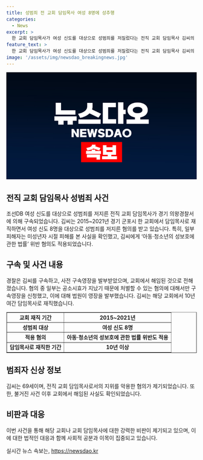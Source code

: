 ```yaml
---
title: 성범죄 전 교회 담임목사 여성 8명에 성추행
categories:
  - News
excerpt: >
  한 교회 담임목사가 여성 신도를 대상으로 성범죄를 저질렀다는 전직 교회 담임목사 김씨의 구속 소식이 전해졌다. 김씨는 2015~2021년 경기 군포시 한 교회에서 재직하며 여성 신도 8명을 대상으로 성범죄를 저질렀다는 혐의를 받고 있다. 특히 미성년자 시절 피해를 본 피해자도 있어 아동·청소년의 성보호에 관한 법률 위반 혐의가 추가로 적용됐다. 경찰은 김씨를 10년간 재직한 교회에서의 범행 중 일부는 공소시효가 지나 처벌할 수 있는 혐의에 대해 구속영장을 발부받았다고 전했다.
feature_text: >
  한 교회 담임목사가 여성 신도를 대상으로 성범죄를 저질렀다는 전직 교회 담임목사 김씨의 구속 소식이 전해졌다. 김씨는 2015~2021년 경기 군포시 한 교회에서 재직하며 여성 신도 8명을 대상으로 성범죄를 저질렀다는 혐의를 받고 있다. 특히 미성년자 시절 피해를 본 피해자도 있어 아동·청소년의 성보호에 관한 법률 위반 혐의가 추가로 적용됐다. 경찰은 김씨를 10년간 재직한 교회에서의 범행 중 일부는 공소시효가 지나 처벌할 수 있는 혐의에 대해 구속영장을 발부받았다고 전했다.
image: '/assets/img/newsdao_breakingnews.jpg'
---
```


<p><img src="/assets/img/newsdao_breakingnews.jpg" alt="implanttips 속보" /></p>

<h2 data-ke-size="size26">전직 교회 담임목사 성범죄 사건</h2>

<p data-ke-size="size16">조선DB 여성 신도를 대상으로 성범죄를 저지른 전직 교회 담임목사가 경기 의왕경찰서에 의해 구속되었습니다. 김씨는 2015~2021년 경기 군포시 한 교회에서 담임목사로 재직하면서 여성 신도 8명을 대상으로 성범죄를 저지른 혐의를 받고 있습니다. 특히, 일부 피해자는 미성년자 시절 피해를 본 사실을 확인했고, 김씨에게 ‘아동·청소년의 성보호에 관한 법률’ 위반 혐의도 적용되었습니다.</p>

<h2 data-ke-size="size26">구속 및 사건 내용</h2>

<p data-ke-size="size16">경찰은 김씨를 구속하고, 사전 구속영장을 발부받았으며, 교회에서 해임된 것으로 전해졌습니다. 혐의 중 일부는 공소시효가 지났기 때문에 처벌할 수 있는 혐의에 대해서만 구속영장을 신청했고, 이에 대해 법원이 영장을 발부했습니다. 김씨는 해당 교회에서 10년여간 담임목사로 재직했습니다.</p>

<table style="width: 100%;" border="1">
<tbody>
<tr>
<td style="text-align: center; height: 17px;"><b>교회 재직 기간</b></td>
<td style="text-align: center; height: 17px;"><b>2015~2021년</b></td>
</tr>
<tr>
<td style="text-align: center; height: 17px;"><b>성범죄 대상</b></td>
<td style="text-align: center; height: 17px;"><b>여성 신도 8명</b></td>
</tr>
<tr>
<td style="text-align: center; height: 17px;"><b>적용 혐의</b></td>
<td style="text-align: center; height: 17px;"><b>아동·청소년의 성보호에 관한 법률 위반도 적용</b></td>
</tr>
<tr>
<td style="text-align: center; height: 17px;"><b>담임목사로 재직한 기간</b></td>
<td style="text-align: center; height: 17px;"><b>10년 이상</b></td>
</tr>
</tbody>
</table>

<h2 data-ke-size="size26">범죄자 신상 정보</h2>

<p data-ke-size="size16">김씨는 69세이며, 전직 교회 담임목사로서의 지위를 악용한 혐의가 제기되었습니다. 또한, 불거진 사건 이후 교회에서 해임된 사실도 확인되었습니다.</p>

<h2 data-ke-size="size26">비판과 대응</h2>

<p data-ke-size="size16">이번 사건을 통해 해당 교회나 교회 담임목사에 대한 강력한 비판이 제기되고 있으며, 이에 대한 법적인 대응과 함께 사회적 공분과 이목이 집중되고 있습니다. </p>
실시간 뉴스 속보는, <a href="https://newsdao.kr" rel="dofollow">https://newsdao.kr</a>


